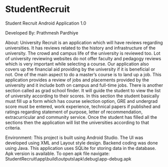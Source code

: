 # StudentRecruit

Student Recruit Android Application 1.0

Developed By: Prathmesh Pardhiye

About:
University Recruit is an application which will have reviews regarding universities. It has reviews related to the history and infrastructure of the university. The crowd and campus life of the university is reviewed too. Lot of university reviewing websites do not offer faculty and pedagogy reviews which is very important while selecting a course. Our application also covers up the financial aid providing by the university if it is beneficial or not. One of the main aspect to do a master’s course is to land up a job. This application provides a review of jobs and placements provided by the university and it include both on campus and full-time jobs. There is another section called as grad school finder. It will guide the student to view the list of university according to their scores. In this section the student basically must fill up a form which has course selection option, GRE and undergrad score must be entered, work experience, technical papers if published and ratings regarding statement of purpose, letter of recommendation, extracurricular and community service. Once the student has filled all the sections then the application will list the universities according to that criteria.

Environment:  This project is built using Android Studio. The UI was developed using XML and Layout style design. Backend coding was done using Java. This application uses SQLite for storing data in the database. Apk version is available.
To open apk file navigate:
StudentRecruit\app\build\outputs\apk\debug\app-debug.apk
